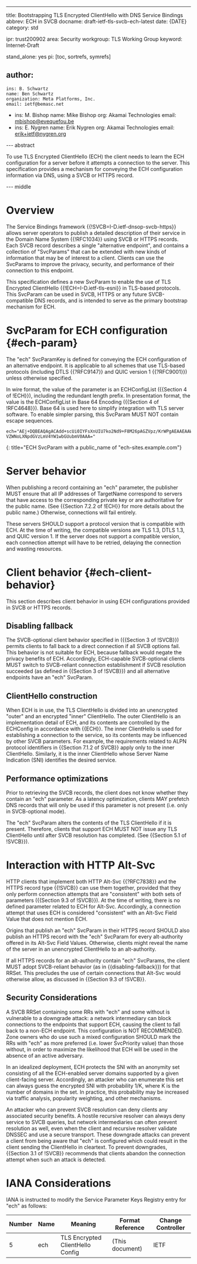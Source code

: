 ---
title: Bootstrapping TLS Encrypted ClientHello with DNS Service Bindings
abbrev: ECH in SVCB
docname: draft-ietf-tls-svcb-ech-latest
date: {DATE}
category: std

ipr: trust200902
area: Security
workgroup: TLS Working Group
keyword: Internet-Draft

stand_alone: yes
pi: [toc, sortrefs, symrefs]

author:
 -
    ins: B. Schwartz
    name: Ben Schwartz
    organization: Meta Platforms, Inc.
    email: ietf@bemasc.net
 -
    ins: M. Bishop
    name: Mike Bishop
    org: Akamai Technologies
    email: mbishop@evequefou.be
 -
    ins: E. Nygren
    name: Erik Nygren
    org: Akamai Technologies
    email: erik+ietf@nygren.org

--- abstract

To use TLS Encrypted ClientHello (ECH) the client needs to learn the ECH configuration for a server before it attempts a connection to the server.  This specification provides a mechanism for conveying the ECH configuration information via DNS, using a SVCB or HTTPS record.

--- middle

# Overview

The Service Bindings framework {{!SVCB=I-D.ietf-dnsop-svcb-https}} allows server operators to publish a detailed description of their service in the Domain Name System {{!RFC1034}} using SVCB or HTTPS records.  Each SVCB record describes a single "alternative endpoint", and contains a collection of "SvcParams" that can be extended with new kinds of information that may be of interest to a client.  Clients can use the SvcParams to improve the privacy, security, and performance of their connection to this endpoint.

This specification defines a new SvcParam to enable the use of TLS Encrypted ClientHello {{!ECH=I-D.ietf-tls-esni}} in TLS-based protocols.  This SvcParam can be used in SVCB, HTTPS or any future SVCB-compatible DNS records, and is intended to serve as the primary bootstrap mechanism for ECH.

# SvcParam for ECH configuration {#ech-param}

The "ech" SvcParamKey is defined for conveying the ECH configuration of an alternative endpoint.  It is applicable to all schemes that use TLS-based protocols (including DTLS {{?RFC9147}} and QUIC version 1 {{?RFC9001}}) unless otherwise specified.

In wire format, the value of the parameter is an ECHConfigList ({{Section 4 of !ECH}}), including the redundant length prefix.  In presentation format, the value is the ECHConfigList in Base 64 Encoding ({{Section 4 of !RFC4648}}).  Base 64 is used here to simplify integration with TLS server software.  To enable simpler parsing, this SvcParam MUST NOT contain escape sequences.

~~~
ech="AEj+DQBEAQAgACAdd+scUi0IYFsXnUIU7ko2Nd9+F8M26pAGZVpz/KrWPgAEAAEAAWQ
VZWNoLXNpdGVzLmV4YW1wbGUubmV0AAA="
~~~
{: title="ECH SvcParam with a public_name of "ech-sites.example.com"}

# Server behavior

When publishing a record containing an "ech" parameter, the publisher MUST ensure that all IP addresses of TargetName correspond to servers that have access to the corresponding private key or are authoritative for the public name. (See {{Section 7.2.2 of !ECH}} for more details about the public name.)  Otherwise, connections will fail entirely.

These servers SHOULD support a protocol version that is compatible with ECH.  At the time of writing, the compatible versions are TLS 1.3, DTLS 1.3, and QUIC version 1.  If the server does not support a compatible version, each connection attempt will have to be retried, delaying the connection and wasting resources.

# Client behavior {#ech-client-behavior}

This section describes client behavior in using ECH configurations provided in SVCB or HTTPS records.

## Disabling fallback

The SVCB-optional client behavior specified in ({{Section 3 of !SVCB}}) permits clients to fall back to a direct connection if all SVCB options fail.  This behavior is not suitable for ECH, because fallback would negate the privacy benefits of ECH.  Accordingly, ECH-capable SVCB-optional clients MUST switch to SVCB-reliant connection establishment if SVCB resolution succeeded (as defined in {{Section 3 of !SVCB}}) and all alternative endpoints have an "ech" SvcParam.

## ClientHello construction

When ECH is in use, the TLS ClientHello is divided into an unencrypted "outer" and an encrypted "inner" ClientHello.  The outer ClientHello is an implementation detail of ECH, and its contents are controlled by the ECHConfig in accordance with {{ECH}}.  The inner ClientHello is used for establishing a connection to the service, so its contents may be influenced by other SVCB parameters.  For example, the requirements related to ALPN protocol identifiers in {{Section 7.1.2 of SVCB}} apply only to the inner ClientHello.  Similarly, it is the inner ClientHello whose Server Name Indication (SNI) identifies the desired service.

## Performance optimizations

Prior to retrieving the SVCB records, the client does not know whether they contain an "ech" parameter.  As a latency optimization, clients MAY prefetch DNS records that will only be used if this parameter is not present (i.e. only in SVCB-optional mode).

The "ech" SvcParam alters the contents of the TLS ClientHello if it is present.  Therefore, clients that support ECH MUST NOT issue any TLS ClientHello until after SVCB resolution has completed.  (See {{Section 5.1 of !SVCB}}).

# Interaction with HTTP Alt-Svc

HTTP clients that implement both HTTP Alt-Svc {{?RFC7838}} and the HTTPS record type {{!SVCB}} can use them together, provided that they only perform connection attempts that are "consistent" with both sets of parameters ({{Section 9.3 of !SVCB}}).  At the time of writing, there is no defined parameter related to ECH for Alt-Svc.  Accordingly, a connection attempt that uses ECH is considered "consistent" with an Alt-Svc Field Value that does not mention ECH.

Origins that publish an "ech" SvcParam in their HTTPS record SHOULD also publish an HTTPS record with the "ech" SvcParam for every alt-authority offered in its Alt-Svc Field Values.  Otherwise, clients might reveal the name of the server in an unencrypted ClientHello to an alt-authority.

If all HTTPS records for an alt-authority contain "ech" SvcParams, the client MUST adopt SVCB-reliant behavior (as in {{disabling-fallback}}) for that RRSet.  This precludes the use of certain connections that Alt-Svc would otherwise allow, as discussed in {{Section 9.3 of !SVCB}}.

## Security Considerations

A SVCB RRSet containing some RRs with "ech" and some without is vulnerable to a downgrade attack: a network intermediary can block connections to the endpoints that support ECH, causing the client to fall back to a non-ECH endpoint.  This configuration is NOT RECOMMENDED. Zone owners who do use such a mixed configuration SHOULD mark the RRs with "ech" as more preferred (i.e. lower SvcPriority value) than those without, in order to maximize the likelihood that ECH will be used in the absence of an active adversary.

In an idealized deployment, ECH protects the SNI with an anonymity set consisting of all the ECH-enabled server domains supported by a given client-facing server. Accordingly, an attacker who can enumerate this set can always guess the encrypted SNI with probability 1/K, where K is the number of domains in the set. In practice, this probability may be increased via traffic analysis, popularity weighting, and other mechanisms.

An attacker who can prevent SVCB resolution can deny clients any associated security benefits. A hostile recursive resolver can always deny service to SVCB queries, but network intermediaries can often prevent resolution as well, even when the client and recursive resolver validate DNSSEC and use a secure transport. These downgrade attacks can prevent a client from being aware that "ech" is configured which could result in the client sending the ClientHello in cleartext. To prevent downgrades, {{Section 3.1 of !SVCB}} recommends that clients abandon the connection attempt when such an attack is detected.

# IANA Considerations

IANA is instructed to modify the Service Parameter Keys Registry entry for "ech" as follows:

| Number      | Name            | Meaning                             | Format Reference                         | Change Controller |
| ----------- | ------          | ----------------------              | ---------------------------------------- | ----------------- |
| 5           | ech             | TLS Encrypted ClientHello Config    | (This document)                          | IETF              |
